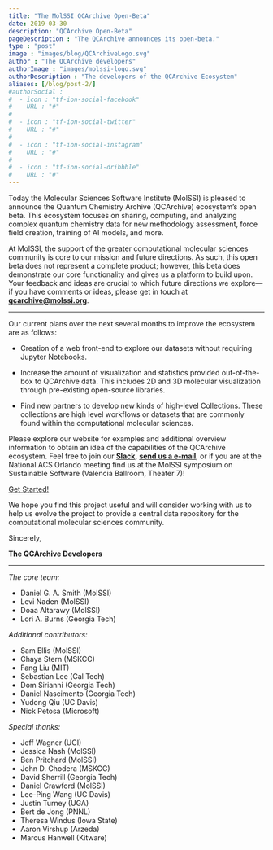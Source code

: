 ```yaml
---
title: "The MolSSI QCArchive Open-Beta"
date: 2019-03-30
description: "QCArchive Open-Beta"
pageDescription : "The QCArchive announces its open-beta."
type : "post"
image : "images/blog/QCArchiveLogo.svg"
author : "The QCArchive developers"
authorImage : "images/molssi-logo.svg"
authorDescription : "The developers of the QCArchive Ecosystem"
aliases: [/blog/post-2/]
#authorSocial : 
#  - icon : "tf-ion-social-facebook"
#    URL : "#"
#    
#  - icon : "tf-ion-social-twitter"
#    URL : "#"
#    
#  - icon : "tf-ion-social-instagram"
#    URL : "#"
#    
#  - icon : "tf-ion-social-dribbble"
#    URL : "#"
---
```


Today the Molecular Sciences Software Institute (MolSSI) is pleased to announce
the Quantum Chemistry Archive (QCArchive) ecosystem’s open beta. This ecosystem
focuses on sharing, computing, and analyzing complex quantum chemistry data for
new methodology assessment, force field creation, training of AI models, and
more. 

At MolSSI, the support of the greater computational molecular sciences
community is core to our mission and future directions. As such, this open beta
does not represent a complete product; however, this beta does demonstrate our
core functionality and gives us a platform to build upon. Your feedback and
ideas are crucial to which future directions we explore— if you have comments
or ideas, please get in touch at **[qcarchive@molssi.org](mailto:qcarchive@molssi.org)**.

-------------

Our current plans over the next several months to improve the ecosystem are
as follows:

- Creation of a web front-end to explore our datasets without requiring Jupyter
Notebooks.

- Increase the amount of visualization and statistics provided out-of-the-box
to QCArchive data. This includes 2D and 3D molecular visualization through
pre-existing open-source libraries.

- Find new partners to develop new kinds of high-level Collections. These
collections are high level workflows or datasets that are commonly found within
the computational molecular sciences.

Please explore our website for examples and additional overview information to
obtain an idea of the capabilities of the QCArchive ecosystem. Feel free to
join our
**[Slack](https://join.slack.com/t/qcdb/shared_invite/enQtNDIzNTQ2OTExODk0LWM3OTgxN2ExYTlkMTlkZjA0OTExZDlmNGRlY2M4NWJlNDlkZGQyYWUxOTJmMzc3M2VlYzZjMjgxMDRkYzFmOTE)**,
**[send us a e-mail](mailto:qcarchive@molssi.org)**, or if you are at the
National ACS Orlando meeting find us at the MolSSI symposium on Sustainable
Software (Valencia Ballroom, Theater 7)!

<div class='col-12 text-center'>
        <a href='/get_started/' class='btn btn-main-md'>Get Started!</a>
</div>

We hope you find this project useful and will consider working with us to help
us evolve the project to provide a central data repository for the
computational molecular sciences community.

Sincerely,

**The QCArchive Developers**

-------------

*The core team:*

- Daniel G. A. Smith (MolSSI)
- Levi Naden (MolSSI)
- Doaa Altarawy (MolSSI)
- Lori A. Burns (Georgia Tech)

*Additional contributors:*

- Sam Ellis (MolSSI)
- Chaya Stern (MSKCC)
- Fang Liu (MIT)
- Sebastian Lee (Cal Tech)
- Dom Sirianni (Georgia Tech)
- Daniel Nascimento (Georgia Tech)
- Yudong Qiu (UC Davis)
- Nick Petosa (Microsoft)

*Special thanks:*

- Jeff Wagner (UCI)
- Jessica Nash (MolSSI)
- Ben Pritchard (MolSSI)
- John D. Chodera (MSKCC)
- David Sherrill (Georgia Tech)
- Daniel Crawford (MolSSI)
- Lee-Ping Wang (UC Davis)
- Justin Turney (UGA)
- Bert de Jong (PNNL)
- Theresa Windus (Iowa State)
- Aaron Virshup (Arzeda)
- Marcus Hanwell (Kitware)

